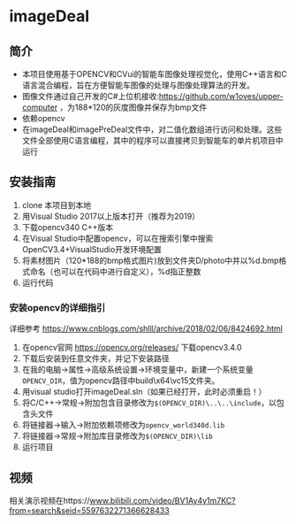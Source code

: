 # imageDeal
## 简介 
* 本项目使用基于OPENCV和CVui的智能车图像处理视觉化，使用C++语言和C语言混合编程，旨在方便智能车图像的处理与图像处理算法的开发。  
* 图像文件通过自己开发的C#上位机接收:https://github.com/w1oves/upper-computer ，为188*120的灰度图像并保存为bmp文件
* 依赖opencv
* 在imageDeal和imagePreDeal文件中，对二值化数组进行访问和处理。这些文件全部使用C语言编程，其中的程序可以直接拷贝到智能车的单片机项目中运行 
 
## 安装指南
1. clone 本项目到本地  
2. 用Visual Studio 2017以上版本打开（推荐为2019）
3. 下载opencv340 C++版本  
4. 在Visual Studio中配置opencv，可以在搜索引擎中搜索 OpenCV3.4+VisualStudio开发环境配置  
5. 将素材图片（120*188的bmp格式图片)放到文件夹D/photo中并以%d.bmp格式命名（也可以在代码中进行自定义），%d指正整数
6. 运行代码 

### 安装opencv的详细指引
详细参考 https://www.cnblogs.com/shlll/archive/2018/02/06/8424692.html
1. 在opencv官网 https://opencv.org/releases/ 下载opencv3.4.0
2. 下载后安装到任意文件夹，并记下安装路径
3. 在我的电脑->属性->高级系统设置->环境变量中，新建一个系统变量`OPENCV_DIR`，值为opencv路径中build\x64\vc15文件夹。
4. 用visual studio打开imageDeal.sln（如果已经打开，此时必须重启！）
5. 将C/C++->常规->附加包含目录修改为`$(OPENCV_DIR)\..\..\include`，以包含头文件
6. 将链接器->输入->附加依赖项修改为`opencv_world340d.lib`
7. 将链接器->常规->附加库目录修改为`$(OPENCV_DIR)\lib`
8. 运行项目

## 视频
相关演示视频在https://www.bilibili.com/video/BV1Ay4y1m7KC?from=search&seid=5597632271366628433

